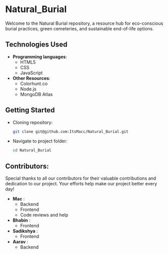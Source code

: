 # Natural_Burial
Welcome to the Natural Burial repository, a resource hub for eco-conscious burial practices, green cemeteries, and sustainable end-of-life options.

## Technologies Used

- **Programming languages**:
  - HTML5
  - CSS
  - JavaScript
- **Other Resources**:
  - Colorhunt.co
  - Node.js
  - MongoDB Atlas

## Getting Started
- Cloning repository:
  ```bash
  git clone git@github.com:ItsMacc/Natural_Burial.git
  ```
- Navigate to project folder:
  ```bash
  cd Natural_Burial
  ```
  
## Contributors: 
Special thanks to all our contributors for their valuable contributions and dedication to our project. Your efforts help make our project better every day!
- **Mac** :
  - Backend
  - Frontend
  - Code reviews and help
- **Bhabin** :
  - Frontend
- **Sadikshya** :
  - Frontend
- **Aarav** :
  - Backend
